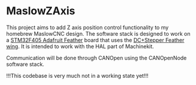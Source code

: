 # MaslowZAxis
This project aims to add Z axis position control functionality to my homebrew MaslowCNC design. The software stack is designed to work on a [STM32F405 Adafruit Feather](https://www.adafruit.com/product/4382) board that uses the [DC+Stepper Feather wing](https://www.adafruit.com/product/2927). It is intended to work with the HAL part of Machinekit.

Communication will be done through CANOpen using the CANOpenNode software stack.

!!!This codebase is very much not in a working state yet!!!

